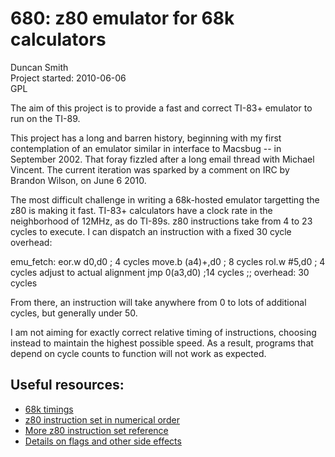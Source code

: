 680: z80 emulator for 68k calculators
=====================================

Duncan Smith  
Project started: 2010-06-06  
GPL

The aim of this project is to provide a fast and correct TI-83+
emulator to run on the TI-89.

This project has a long and barren history, beginning with my first
contemplation of an emulator similar in interface to Macsbug -- in
September 2002.  That foray fizzled after a long email thread with
Michael Vincent.  The current iteration was sparked by a comment on
IRC by Brandon Wilson, on June 6 2010.

The most difficult challenge in writing a 68k-hosted emulator
targetting the z80 is making it fast.  TI-83+ calculators have a clock
rate in the neighborhood of 12MHz, as do TI-89s.  z80 instructions
take from 4 to 23 cycles to execute.  I can dispatch an instruction
with a fixed 30 cycle overhead:

  emu_fetch:
    eor.w    d0,d0     ; 4 cycles
    move.b   (a4)+,d0  ; 8 cycles
    rol.w    #5,d0     ; 4 cycles   adjust to actual alignment
    jmp      0(a3,d0)  ;14 cycles
    ;; overhead:        30 cycles

From there, an instruction will take anywhere from 0 to lots of
additional cycles, but generally under 50.

I am not aiming for exactly correct relative timing of instructions,
choosing instead to maintain the highest possible speed.  As a result,
programs that depend on cycle counts to function will not work as
expected.



## Useful resources:


* [68k timings](http://www.ticalc.org/pub/text/68k/timing.txt)
* [z80 instruction set in numerical order](http://z80.info/z80oplist.txt)
* [More z80 instruction set reference](http://nemesis.lonestar.org/computers/tandy/software/apps/m4/qd/opcodes.html)
* [Details on flags and other side effects](http://www.gaby.de/z80/z80code.htm)

